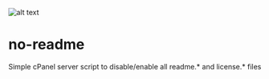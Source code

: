 ![alt text](https://git.intergen.us/intergen/No-ReadMe/raw/master/InterGenStudios_600x338.jpg "InterGenStudios")

# no-readme
Simple cPanel server script to disable/enable all readme.* and license.* files
